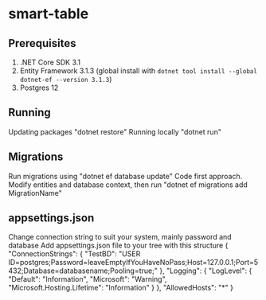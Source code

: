 # smart-table

## Prerequisites

1. .NET Core SDK 3.1
1. Entity Framework 3.1.3 (global install with `dotnet tool install --global dotnet-ef --version 3.1.3`)
1. Postgres 12

## Running

Updating packages "dotnet restore"
Running locally "dotnet run"

## Migrations

Run migrations using "dotnet ef database update"
Code first approach. Modify entities and database context, then run "dotnet ef migrations add MigrationName"

## appsettings.json
Change connection  string to suit your system, mainly password and database
Add appsettings.json file to your tree with this structure
{
  "ConnectionStrings": {
    "TestBD": "USER ID=postgres;Password=leaveEmptyIfYouHaveNoPass;Host=127.0.0.1;Port=5432;Database=databasename;Pooling=true;"
  },
  "Logging": {
    "LogLevel": {
      "Default": "Information",
      "Microsoft": "Warning",
      "Microsoft.Hosting.Lifetime": "Information"
    }
  },
  "AllowedHosts": "*"
}
